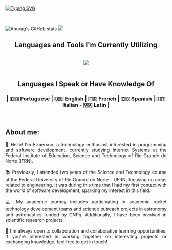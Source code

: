 <br> 

[![Typing SVG](https://readme-typing-svg.herokuapp.com?font=Fira+Code&weight=300&size=50&duration=4000&pause=1000&color=72BF24&center=true&vCenter=true&random=false&width=1000&lines=Hello%2C+my+name+is+Ermerson;I'm+student+of+Internet+systems;I'm+from+Brazil)](https://git.io/typing-svg)

<br>
<div align="center" >

<div align="left">
  
![Anurag's GitHub stats](https://github-readme-stats.vercel.app/api?username=Ermersongomes&show_icons=true&theme=dark&hide)
![](https://github-readme-stats.vercel.app/api/top-langs/?username=Ermersongomes&theme=dark&hide_border=false&include_all_commits=true&count_private=false&layout=compact)


</div>

<h2 align="center" >Languages and Tools I'm Currently Utilizing</h2>

<br>
  <img src="https://skillicons.dev/icons?i=python,c,javascript,html,css,nodejs,vscode,github,git" />
</div>
<br>

<h2 align="center">Languages I Speak or Have Knowledge Of</h2>
<h3 align="center"> | 🇧🇷 Portuguese  | 🇺🇸 English | 🇫🇷 French | 🇪🇸 Spanish | 🇮🇹 Italian - 🇻🇦 Latin | </h3>

<br>


<h2><strong>About me:</strong></h2>
<main>
  <p style="text-align: justify;">
    👋 Hello! I'm Ermerson, a technology enthusiast interested in programming and software development, currently studying Internet Systems at the Federal Institute of Education, Science and Technology of Rio Grande do Norte (IFRN).
    <br><br>
    📚 Previously, I attended two years of the Science and Technology course at the Federal University of Rio Grande do Norte - UFRN, focusing on areas related to engineering. It was during this time that I had my first contact with the world of software development, sparking my interest in this field.
    <br><br>
    💻 My academic journey includes participating in academic rocket technology development teams and science outreach projects in astronomy and astronautics funded by CNPq. Additionally, I have been involved in scientific research projects.
    <br><br>
    📝 I'm always open to collaboration and collaborative learning opportunities. If you're interested in working together on interesting projects or exchanging knowledge, feel free to get in touch!
  </p>
</main>
